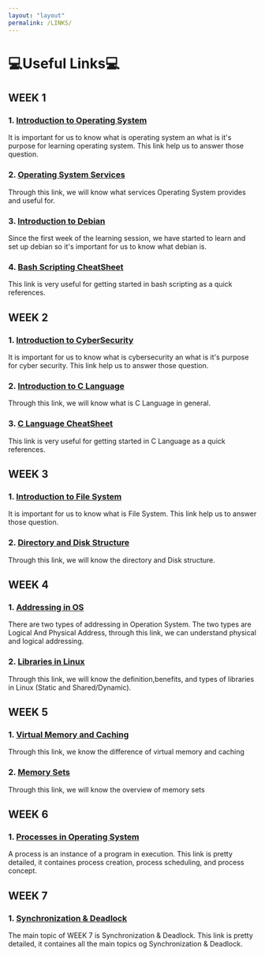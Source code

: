 ```yaml
---
layout: "layout"
permalink: /LINKS/
---
```

# **💻Useful Links💻**

## WEEK 1
### 1. [Introduction to Operating System](https://edu.gcfglobal.org/en/computerbasics/understanding-operating-systems/1/)
It is important for us to know what is operating system an what is it's purpose for learning operating system. This link help us to answer those question.
### 2. [Operating System Services](https://www.w3schools.in/operating-system-tutorial/services/)
Through this link, we will know what services Operating System provides and useful for.
### 3. [Introduction to Debian](https://help.ubuntu.com/lts/installation-guide/s390x/ch01s02.html)
Since the first week of the learning session, we have started to learn and set up debian so it's important for us to know what debian is.
### 4. [Bash Scripting CheatSheet](https://devhints.io/bash)
This link is very useful for getting started in bash scripting as a quick references.

## WEEK 2
### 1. [Introduction to CyberSecurity](https://www.cisco.com/c/en/us/products/security/what-is-cybersecurity.html#~how-cybersecurity-works)
It is important for us to know what is cybersecurity an what is it's purpose for cyber security. This link help us to answer those question.
### 2. [Introduction to C Language](https://www.geeksforgeeks.org/c-language-set-1-introduction/)
Through this link, we will know what is C Language in general.
### 3. [C Language CheatSheet](https://sites.ualberta.ca/~ygu/courses/geoph624/codes/C.CheatSheet.pdf)
This link is very useful for getting started in C Language as a quick references.

## WEEK 3
### 1. [Introduction to File System](https://www.geeksforgeeks.org/file-systems-in-operating-system/)
It is important for us to know what is File System. This link help us to answer those question.
### 2. [Directory and Disk Structure](https://www.geeksforgeeks.org/structures-of-directory-in-operating-system/)
Through this link, we will know the directory and Disk structure.


## WEEK 4
### 1. [Addressing in OS](https://www.geeksforgeeks.org/logical-and-physical-address-in-operating-system/)
There are two types of addressing in Operation System. The two types are Logical And Physical Address, through this link, we can understand physical and logical addressing.
### 2. [Libraries in Linux](https://medium.com/swlh/linux-basics-static-libraries-vs-dynamic-libraries-a7bcf8157779)
Through this link, we will know the definition,benefits, and types of libraries in Linux (Static and Shared/Dynamic).

## WEEK 5
### 1. [Virtual Memory and Caching](https://www.geeksforgeeks.org/difference-between-virtual-memory-and-cache-memory/)
Through this link, we know the difference of virtual memory and caching
### 2. [Memory Sets](https://www.ibm.com/docs/en/db2/11.1?topic=allocation-memory-sets-overview)
Through this link, we will know the overview of memory sets


## WEEK 6
### 1. [Processes in Operating System](https://www.cs.uic.edu/~jbell/CourseNotes/OperatingSystems/3_Processes.html)
A process is an instance of a program in execution. This link is pretty detailed, it containes process creation, process scheduling, and process concept.

## WEEK 7
### 1. [Synchronization & Deadlock](http://generalnote.com/Computer-Fundamental/Operation-System/Process-Synchronization.php)
The main topic of WEEK 7 is Synchronization & Deadlock. This link is pretty detailed, it containes all the main topics og Synchronization & Deadlock.
